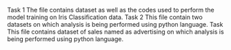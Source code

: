 Task 1
The file contains dataset as well as the codes used to perform the model training on Iris Classification data.
Task 2
This file contain two datasets on which analysis is being performed using python language.
Task 
This file contains dataset of sales named as advertising on which analysis is being performed using python language.
